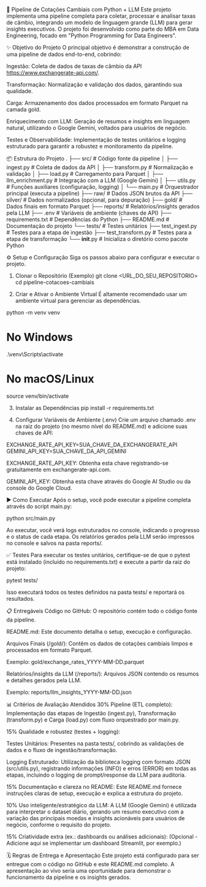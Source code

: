 🚀 Pipeline de Cotações Cambiais com Python + LLM
Este projeto implementa uma pipeline completa para coletar, processar e analisar taxas de câmbio, integrando um modelo de linguagem grande (LLM) para gerar insights executivos. O projeto foi desenvolvido como parte do MBA em Data Engineering, focado em "Python Programming for Data Engineers".

✨ Objetivo do Projeto
O principal objetivo é demonstrar a construção de uma pipeline de dados end-to-end, cobrindo:

Ingestão: Coleta de dados de taxas de câmbio da API https://www.exchangerate-api.com/.

Transformação: Normalização e validação dos dados, garantindo sua qualidade.

Carga: Armazenamento dos dados processados em formato Parquet na camada gold.

Enriquecimento com LLM: Geração de resumos e insights em linguagem natural, utilizando o Google Gemini, voltados para usuários de negócio.

Testes e Observabilidade: Implementação de testes unitários e logging estruturado para garantir a robustez e monitoramento da pipeline.

📦 Estrutura do Projeto
.
├── src/                      # Código fonte da pipeline
│   ├── ingest.py             # Coleta de dados da API
│   ├── transform.py          # Normalização e validação
│   ├── load.py               # Carregamento para Parquet
│   ├── llm_enrichment.py     # Integração com a LLM (Google Gemini)
│   ├── utils.py              # Funções auxiliares (configuração, logging)
│   └── main.py               # Orquestrador principal (executa a pipeline)
├── raw/                      # Dados JSON brutos da API
├── silver/                   # Dados normalizados (opcional, para depuração)
├── gold/                     # Dados finais em formato Parquet
├── reports/                  # Relatórios/insights gerados pela LLM
├── .env                      # Variáveis de ambiente (chaves de API)
├── requirements.txt          # Dependências do Python
├── README.md                 # Documentação do projeto
└── tests/                    # Testes unitários
    ├── test_ingest.py        # Testes para a etapa de ingestão
    ├── test_transform.py     # Testes para a etapa de transformação
    └── __init__.py           # Inicializa o diretório como pacote Python

⚙️ Setup e Configuração
Siga os passos abaixo para configurar e executar o projeto.

1. Clonar o Repositório (Exemplo)
git clone <URL_DO_SEU_REPOSITORIO>
cd pipeline-cotacoes-cambiais

2. Criar e Ativar o Ambiente Virtual
É altamente recomendado usar um ambiente virtual para gerenciar as dependências.

python -m venv venv
# No Windows
.\venv\Scripts\activate
# No macOS/Linux
source venv/bin/activate

3. Instalar as Dependências
pip install -r requirements.txt

4. Configurar Variáveis de Ambiente (.env)
Crie um arquivo chamado .env na raiz do projeto (no mesmo nível do README.md) e adicione suas chaves de API:

EXCHANGE_RATE_API_KEY=SUA_CHAVE_DA_EXCHANGERATE_API
GEMINI_API_KEY=SUA_CHAVE_DA_API_GEMINI

EXCHANGE_RATE_API_KEY: Obtenha esta chave registrando-se gratuitamente em exchangerate-api.com.

GEMINI_API_KEY: Obtenha esta chave através do Google AI Studio ou da console do Google Cloud.

▶️ Como Executar
Após o setup, você pode executar a pipeline completa através do script main.py:

python src/main.py

Ao executar, você verá logs estruturados no console, indicando o progresso e o status de cada etapa. Os relatórios gerados pela LLM serão impressos no console e salvos na pasta reports/.

✅ Testes
Para executar os testes unitários, certifique-se de que o pytest está instalado (incluído no requirements.txt) e execute a partir da raiz do projeto:

pytest tests/

Isso executará todos os testes definidos na pasta tests/ e reportará os resultados.

📋 Entregáveis
Código no GitHub: O repositório contém todo o código fonte da pipeline.

README.md: Este documento detalha o setup, execução e configuração.

Arquivos Finais (/gold/): Contêm os dados de cotações cambiais limpos e processados em formato Parquet.

Exemplo: gold/exchange_rates_YYYY-MM-DD.parquet

Relatórios/insights da LLM (/reports/): Arquivos JSON contendo os resumos e detalhes gerados pela LLM.

Exemplo: reports/llm_insights_YYYY-MM-DD.json

📊 Critérios de Avaliação Atendidos
30% Pipeline (ETL completo): Implementação das etapas de Ingestão (ingest.py), Transformação (transform.py) e Carga (load.py) com fluxo orquestrado por main.py.

15% Qualidade e robustez (testes + logging):

Testes Unitários: Presentes na pasta tests/, cobrindo as validações de dados e o fluxo de ingestão/transformação.

Logging Estruturado: Utilização da biblioteca logging com formato JSON (src/utils.py), registrando informações (INFO) e erros (ERROR) em todas as etapas, incluindo o logging de prompt/response da LLM para auditoria.

15% Documentação e clareza no README: Este README.md fornece instruções claras de setup, execução e explica a estrutura do projeto.

10% Uso inteligente/estratégico da LLM: A LLM (Google Gemini) é utilizada para interpretar o dataset diário, gerando um resumo executivo com a variação das principais moedas e insights acionáveis para usuários de negócio, conforme o requisito do projeto.

15% Criatividade extra (ex.: dashboards ou análises adicionais): (Opcional - Adicione aqui se implementar um dashboard Streamlit, por exemplo.)

🗓️ Regras de Entrega e Apresentação
Este projeto está configurado para ser entregue com o código no GitHub e este README.md completo. A apresentação ao vivo seria uma oportunidade para demonstrar o funcionamento da pipeline e os insights gerados.